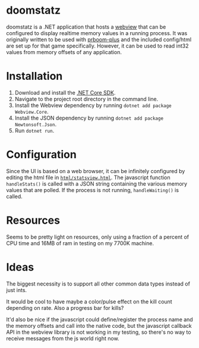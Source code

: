 # doomstatz

doomstatz is a .NET application that hosts a [webview](https://github.com/webview-cs/webview-cs) that can be configured to display realtime memory values in a running process. It was originally written to be used with [prboom-plus](https://sourceforge.net/projects/prboom-plus/) and the included config/html are set up for that game specifically. However, it can be used to read int32 values from memory offsets of any application.

# Installation

1. Download and install the [.NET Core SDK](https://dotnet.microsoft.com/download).
2. Navigate to the project root directory in the command line.
3. Install the Webview dependency by running `dotnet add package Webview.Core`.
4. Install the JSON dependency by running `dotnet add package Newtonsoft.Json`.
5. Run `dotnet run`.

# Configuration

Since the UI is based on a web browser, it can be infinitely configured by editing the html file in [`html/statsview.html`](./html/statsview.html). The javascript function `handleStats()` is called with a JSON string containing the various memory values that are polled. If the process is not running, `handleWaiting()` is called.

# Resources

Seems to be pretty light on resources, only using a fraction of a percent of CPU time and 16MB of ram in testing on my 7700K machine.

# Ideas

The biggest necessity is to support all other common data types instead of just ints.

It would be cool to have maybe a color/pulse effect on the kill count depending on rate. Also a progress bar for kills?

It'd also be nice if the javascript could define/register the process name and the memory offsets and call into the native code, but the javascript callback API in the webview library is not working in my testing, so there's no way to receive messages from the js world right now.
